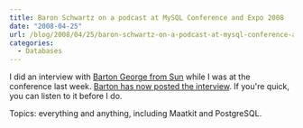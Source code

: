 ```yaml
---
title: Baron Schwartz on a podcast at MySQL Conference and Expo 2008
date: "2008-04-25"
url: /blog/2008/04/25/baron-schwartz-on-a-podcast-at-mysql-conference-and-expo-2008/
categories:
  - Databases
---
```

I did an interview with [Barton George from Sun](http://blogs.sun.com/barton808/) while I was at the conference last week. [Barton has now posted the interview](http://blogs.sun.com/barton808/entry/mysql_conf08_talkin_to_baron). If you're quick, you can listen to it before I do.

Topics: everything and anything, including Maatkit and PostgreSQL.


